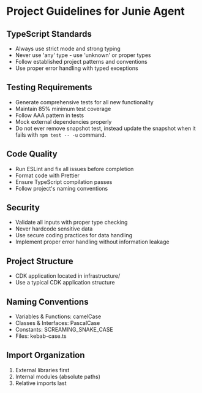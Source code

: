 # Project Guidelines for Junie Agent

## TypeScript Standards
- Always use strict mode and strong typing
- Never use 'any' type - use 'unknown' or proper types
- Follow established project patterns and conventions
- Use proper error handling with typed exceptions

## Testing Requirements
- Generate comprehensive tests for all new functionality
- Maintain 85% minimum test coverage
- Follow AAA pattern in tests
- Mock external dependencies properly
- Do not ever remove snapshot test, instead update the snapshot when it fails with `npm test -- -u` command.

## Code Quality
- Run ESLint and fix all issues before completion
- Format code with Prettier
- Ensure TypeScript compilation passes
- Follow project's naming conventions

## Security
- Validate all inputs with proper type checking
- Never hardcode sensitive data
- Use secure coding practices for data handling
- Implement proper error handling without information leakage

## Project Structure
- CDK application located in infrastructure/
- Use a typical CDK application structure

## Naming Conventions
- Variables & Functions: camelCase
- Classes & Interfaces: PascalCase
- Constants: SCREAMING_SNAKE_CASE
- Files: kebab-case.ts

## Import Organization
1. External libraries first
2. Internal modules (absolute paths)
3. Relative imports last
